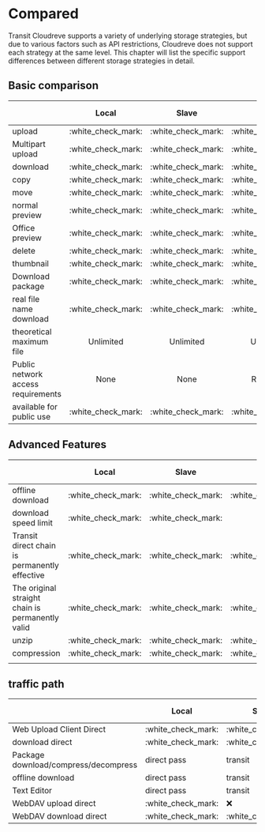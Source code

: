# Compared

Transit Cloudreve supports a variety of underlying storage strategies, but due to various factors such as API restrictions, Cloudreve does not support each strategy at the same level. This chapter will list the specific support differences between different storage strategies in detail.

## Basic comparison



|           |       Local          |       Slave          |         Qiniu        |          OSS         |          COS         |Shoot the clouds again |       OneDrive       | S3                   |
| --------- | :------------------: | :------------------: | :------------------: | :------------------: | :------------------: | :------------------: | :------------------: | -------------------- |
| upload     | :white\_check\_mark: | :white\_check\_mark: | :white\_check\_mark: | :white\_check\_mark: | :white\_check\_mark: | :white\_check\_mark: | :white\_check\_mark: | :white\_check\_mark: |
| Multipart upload      | :white\_check\_mark: | :white\_check\_mark: | :white\_check\_mark: | :white\_check\_mark: |          :x:         |          :x:         | :white\_check\_mark: | :white\_check\_mark: |
| download        | :white\_check\_mark: | :white\_check\_mark: | :white\_check\_mark: | :white\_check\_mark: | :white\_check\_mark: | :white\_check\_mark: | :white\_check\_mark: | :white\_check\_mark: |
| copy        | :white\_check\_mark: | :white\_check\_mark: | :white\_check\_mark: | :white\_check\_mark: | :white\_check\_mark: | :white\_check\_mark: | :white\_check\_mark: | :white\_check\_mark: |
| move        | :white\_check\_mark: | :white\_check\_mark: | :white\_check\_mark: | :white\_check\_mark: | :white\_check\_mark: | :white\_check\_mark: | :white\_check\_mark: | :white\_check\_mark: |
| normal preview      | :white\_check\_mark: | :white\_check\_mark: | :white\_check\_mark: | :white\_check\_mark: | :white\_check\_mark: | :white\_check\_mark: | :white\_check\_mark: | :white\_check\_mark: |
| Office preview| :white\_check\_mark: | :white\_check\_mark: | :white\_check\_mark: | :white\_check\_mark: | :white\_check\_mark: | :white\_check\_mark: | :white\_check\_mark: | :white\_check\_mark: |
| delete        | :white\_check\_mark: | :white\_check\_mark: | :white\_check\_mark: | :white\_check\_mark: | :white\_check\_mark: | :white\_check\_mark: | :white\_check\_mark: | :white\_check\_mark: |
| thumbnail       | :white\_check\_mark: | :white\_check\_mark: | :white\_check\_mark: | :white\_check\_mark: | :white\_check\_mark: | :white\_check\_mark: | :white\_check\_mark: | :x:                  |
| Download package      | :white\_check\_mark: | :white\_check\_mark: | :white\_check\_mark: | :white\_check\_mark: | :white\_check\_mark: | :white\_check\_mark: | :white\_check\_mark: | :white\_check\_mark: |
| real file name download   | :white\_check\_mark: | :white\_check\_mark: | :white\_check\_mark: | :white\_check\_mark: | :white\_check\_mark: | :white\_check\_mark: |          :x:         | :white\_check\_mark: |
| theoretical maximum file    |          Unlimited          |          Unlimited          |          Unlimited          |          Unlimited          |         5 GB         |        150 GB        |        250 GB        | Unlimited                   |
| Public network access requirements    |           None          |           None          |          Required          |          Required          |          Required          |          Required          |          Required          | Required                   |
| available for public use   | :white\_check\_mark: | :white\_check\_mark: | :white\_check\_mark: | :white\_check\_mark: | :white\_check\_mark: | :white\_check\_mark: |       subject to ToS       | :x:                  |

## Advanced Features

|           |       Local          |       Slave          |         Qiniu        |          OSS         |          COS         |Shoot the clouds again |       OneDrive       | S3                   |
| -------- | :------------------: | :------------------: | :------------------: | :------------------: | :------------------: | :------------------: | :------------------: | -------------------- |
| offline download     | :white\_check\_mark: | :white\_check\_mark: | :white\_check\_mark: | :white\_check\_mark: | :white\_check\_mark: | :white\_check\_mark: | :white\_check\_mark: | :white\_check\_mark: |
| download speed limit     | :white\_check\_mark: | :white\_check\_mark: |          :x:         | :white\_check\_mark: | :white\_check\_mark: |          :x:         |          :x:         | :x:                  |
| Transit direct chain is permanently effective | :white\_check\_mark: | :white\_check\_mark: | :white\_check\_mark: | :white\_check\_mark: | :white\_check\_mark: | :white\_check\_mark: | :white\_check\_mark: | :white\_check\_mark: |
| The original straight chain is permanently valid | :white\_check\_mark: | :white\_check\_mark: | :white\_check\_mark: | :white\_check\_mark: | :white\_check\_mark: | :white\_check\_mark: |          :x:         | :white\_check\_mark: |
| unzip      | :white\_check\_mark: | :white\_check\_mark: | :white\_check\_mark: | :white\_check\_mark: | :white\_check\_mark: | :white\_check\_mark: | :white\_check\_mark: | :white\_check\_mark: |
| compression       | :white\_check\_mark: | :white\_check\_mark: | :white\_check\_mark: | :white\_check\_mark: | :white\_check\_mark: | :white\_check\_mark: | :white\_check\_mark: | :white\_check\_mark: |
|          |                      |                      |                      |                      |                      |                      |                      |                      |

## traffic path

|           |       Local          |       Slave          |         Qiniu        |          OSS         |          COS         |Shoot the clouds again |       OneDrive       | S3                   |
| ----------- | -------------------- | -------------------- | -------------------- | -------------------- | -------------------- | -------------------- | -------------------- | -------------------- |
| Web Upload Client Direct | :white\_check\_mark: | :white\_check\_mark: | :white\_check\_mark: | :white\_check\_mark: | :white\_check\_mark: | :white\_check\_mark: | :white\_check\_mark: | :white\_check\_mark: |
| download direct        | :white\_check\_mark: | :white\_check\_mark: | :white\_check\_mark: | :white\_check\_mark: | :white\_check\_mark: | :white\_check\_mark: | :white\_check\_mark: | :white\_check\_mark: |
| Package download/compress/decompress| direct pass                   | transit                   | transit                   | transit                   | transit                   | transit                   | transit                   | transit                   |
| offline download        | direct pass                   | transit                   | transit                   | transit                   | transit                   | transit                   | transit                   | transit                   |
| Text Editor        | direct pass                   | transit                   | transit                   | transit                   | transit                   | transit                   | transit                   | transit                   |
| WebDAV upload direct | :white\_check\_mark: | :x:                  | :x:                  | :x:                  | :x:                  | :x:                  | :x:                  | :x:                  |
| WebDAV download direct | :white\_check\_mark: | :white\_check\_mark: | :white\_check\_mark: | :white\_check\_mark: | :white\_check\_mark: | :white\_check\_mark: | :white\_check\_mark: | :white\_check\_mark: |



